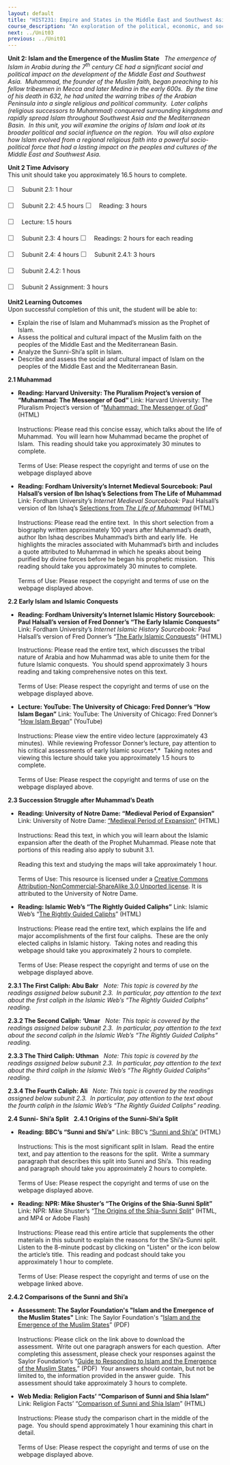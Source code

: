 ```yaml
---
layout: default
title: "HIST231: Empire and States in the Middle East and Southwest Asia"
course_description: "An exploration of the political, economic, and social history of the Middle East and Southwest Asia, from the pre-Islamic period to WWI. Focuses on the impact of Islam and European imperialism in the region."
next: ../Unit03
previous: ../Unit01
---
```

**Unit 2: Islam and the Emergence of the Muslim State** <span
id="2"></span> 
*The emergence of Islam in Arabia during the 7<sup>th</sup> century CE
had a significant social and political impact on the development of the
Middle East and Southwest Asia.  Muhammad, the founder of the Muslim
faith, began preaching to his fellow tribesmen in Mecca and later Medina
in the early 600s.  By the time of his death in 632, he had united the
warring tribes of the Arabian Peninsula into a single religious and
political community.  Later caliphs (religious successors to Muhammad)
conquered surrounding kingdoms and rapidly spread Islam throughout
Southwest Asia and the Mediterranean Basin.  In this unit, you will
examine the origins of Islam and look at its broader political and
social influence on the region.  You will also explore how Islam evolved
from a regional religious faith into a powerful socio-political force
that had a lasting impact on the peoples and cultures of the Middle East
and Southwest Asia.*

**Unit 2 Time Advisory**  
This unit should take you approximately 16.5 hours to complete.  
  
 <span
style="color: rgb(85, 85, 85); font-family: 'Myriad Pro', 'Gill Sans', 'Gill Sans MT', Calibri, sans-serif; font-size: 16px; line-height: 24px; text-align: left; -webkit-text-size-adjust: none; ">☐
   </span>Subunit 2.1: 1 hour  
  
 <span
style="color: rgb(85, 85, 85); font-family: 'Myriad Pro', 'Gill Sans', 'Gill Sans MT', Calibri, sans-serif; font-size: 16px; line-height: 24px; text-align: left; -webkit-text-size-adjust: none; ">☐
   </span>Subunit 2.2: 4.5 hours
<span
style="color: rgb(85, 85, 85); font-family: 'Myriad Pro', 'Gill Sans', 'Gill Sans MT', Calibri, sans-serif; font-size: 16px; line-height: 24px; text-align: left; -webkit-text-size-adjust: none; ">☐
   </span>Reading: 3 hours  
  
 <span
style="color: rgb(85, 85, 85); font-family: 'Myriad Pro', 'Gill Sans', 'Gill Sans MT', Calibri, sans-serif; font-size: 16px; line-height: 24px; text-align: left; -webkit-text-size-adjust: none; ">☐
   </span>Lecture: 1.5 hours

<span
style="color: rgb(85, 85, 85); font-family: 'Myriad Pro', 'Gill Sans', 'Gill Sans MT', Calibri, sans-serif; font-size: 16px; line-height: 24px; text-align: left; -webkit-text-size-adjust: none; ">☐
   </span>Subunit 2.3: 4 hours
<span
style="color: rgb(85, 85, 85); font-family: 'Myriad Pro', 'Gill Sans', 'Gill Sans MT', Calibri, sans-serif; font-size: 16px; line-height: 24px; text-align: left; -webkit-text-size-adjust: none; ">☐
   </span>Readings: 2 hours for each reading

<span
style="color: rgb(85, 85, 85); font-family: 'Myriad Pro', 'Gill Sans', 'Gill Sans MT', Calibri, sans-serif; font-size: 16px; line-height: 24px; text-align: left; -webkit-text-size-adjust: none; ">☐
   </span>Subunit 2.4: 4 hours
<span
style="color: rgb(85, 85, 85); font-family: 'Myriad Pro', 'Gill Sans', 'Gill Sans MT', Calibri, sans-serif; font-size: 16px; line-height: 24px; text-align: left; -webkit-text-size-adjust: none; ">☐
   </span>Subunit 2.4.1: 3 hours  
  
 <span
style="color: rgb(85, 85, 85); font-family: 'Myriad Pro', 'Gill Sans', 'Gill Sans MT', Calibri, sans-serif; font-size: 16px; line-height: 24px; text-align: left; -webkit-text-size-adjust: none; ">☐
   </span>Subunit 2.4.2: 1 hous

<span
style="color: rgb(85, 85, 85); font-family: 'Myriad Pro', 'Gill Sans', 'Gill Sans MT', Calibri, sans-serif; font-size: 16px; line-height: 24px; text-align: left; -webkit-text-size-adjust: none; ">☐
   </span>Subunit 2 Assignment: 3 hours

**Unit2 Learning Outcomes**  
Upon successful completion of this unit, the student will be able to:  
-   Explain the rise of Islam and Muhammad’s mission as the Prophet of
    Islam.
-   Assess the political and cultural impact of the Muslim faith on the
    peoples of the Middle East and the Mediterranean Basin.
-   Analyze the Sunni-Shi’a split in Islam.
-   Describe and assess the social and cultural impact of Islam on the
    peoples of the Middle East and the Mediterranean Basin.

**2.1 Muhammad** <span id="2.1"></span> 
-   **Reading: Harvard University: The Pluralism Project’s version of
    “Muhammad: The Messenger of God”**
    Link: Harvard University: The Pluralism Project’s version of
    “[Muhammad: The Messenger of
    God](http://pluralism.org/resources/tradition/essays/islam1.php)”
    (HTML)  
        
     Instructions: Please read this concise essay, which talks about the
    life of Muhammad.  You will learn how Muhammad became the prophet of
    Islam.  This reading should take you approximately 30 minutes to
    complete.  
        
     Terms of Use: Please respect the copyright and terms of use on the
    webpage displayed above

-   **Reading: Fordham University’s Internet Medieval Sourcebook: Paul
    Halsall’s version of Ibn Ishaq’s Selections from The Life of
    Muhammad**
    Link: Fordham University’s *Internet Medieval Sourcebook:* Paul
    Halsall’s version of Ibn Ishaq’s [Selections from *The Life of
    Muhammad*](http://www.fordham.edu/halsall/source/muhammadi-sira.asp) (HTML)  
        
     Instructions: Please read the entire text.  In this short selection
    from a biography written approximately 100 years after Muhammad’s
    death, author Ibn Ishaq describes Muhammad’s birth and early life. 
    He highlights the miracles associated with Muhammad’s birth and
    includes a quote attributed to Muhammad in which he speaks about
    being purified by divine forces before he began his prophetic
    mission.   This reading should take you approximately 30 minutes to
    complete.  
        
     Terms of Use: Please respect the copyright and terms of use on the
    webpage displayed above.

**2.2 Early Islam and Islamic Conquests** <span id="2.2"></span> 
-   **Reading: Fordham University’s Internet Islamic History Sourcebook:
    Paul Halsall’s version of Fred Donner’s “The Early Islamic
    Conquests”**
    Link: Fordham University’s *Internet Islamic History Sourcebook:*
    Paul Halsall’s version of Fred Donner’s “[The Early Islamic
    Conquests](http://www.fordham.edu/halsall/med/donner.asp)” (HTML)  
      
     Instructions: Please read the entire text, which discusses the
    tribal nature of Arabia and how Muhammad was able to unite them for
    the future Islamic conquests.  You should spend approximately 3
    hours reading and taking comprehensive notes on this text.  
        
     Terms of Use: Please respect the copyright and terms of use on the
    webpage displayed above.

-   **Lecture: YouTube: The University of Chicago: Fred Donner’s “How
    Islam Began”**
    Link: YouTube: The University of Chicago: Fred Donner’s “[How Islam
    Began](http://www.youtube.com/watch?v=5RFK5u5lkhA)” (YouTube)  
        
     Instructions: Please view the entire video lecture (approximately
    43 minutes).  While reviewing Professor Donner’s lecture, pay
    attention to his critical assessments of early Islamic sources*.*
     Taking notes and viewing this lecture should take you approximately
    1.5 hours to complete.  
        
     Terms of Use: Please respect the copyright and terms of use on the
    webpage displayed above.

**2.3 Succession Struggle after Muhammad’s Death** <span
id="2.3"></span> 
-   **Reading: University of Notre Dame: “Medieval Period of
    Expansion”**
    Link: University of Notre Dame: [“Medieval Period of
    Expansion”](http://ocw.nd.edu/arabic-and-middle-east-studies/islamic-societies-of-the-middle-east-and-north-africa-religion-history-and-culture/lectures/lecture-3) (HTML)  
        
     Instructions: Read this text, in which you will learn about the
    Islamic expansion after the death of the Prophet Muhammad. Please
    note that portions of this reading also apply to subunit 3.1.  
        
     Reading this text and studying the maps will take approximately 1
    hour.  
        
     Terms of Use: This resource is licensed under a [Creative Commons
    Attribution-NonCommercial-ShareAlike 3.0 Unported
    license](http://creativecommons.org/licenses/by-nc-sa/3.0/). It is
    attributed to the University of Notre Dame.

-   **Reading: Islamic Web’s “The Rightly Guided Caliphs”**
    Link: Islamic Web’s “[The Rightly Guided
    Caliphs](http://www.islamicweb.com/history/bio_caliphs.htm)”
    (HTML)  
        
     Instructions: Please read the entire text, which explains the life
    and major accomplishments of the first four caliphs.  These are the
    only elected caliphs in Islamic history.  Taking notes and reading
    this webpage should take you approximately 2 hours to complete.  
        
     Terms of Use: Please respect the copyright and terms of use on the
    webpage displayed above.

**2.3.1 The First Caliph: Abu Bakr** <span id="2.3.1"></span> 
*Note: This topic is covered by the readings assigned below subunit
2.3.  In particular, pay attention to the text about the first caliph in
the Islamic Web’s “The Rightly Guided Caliphs” reading.*

**2.3.2 The Second Caliph: ‘Umar** <span id="2.3.2"></span> 
*Note: This topic is covered by the readings assigned below subunit
2.3.  In particular, pay attention to the text about the second caliph
in the Islamic Web’s “The Rightly Guided Caliphs” reading.*

**2.3.3 The Third Caliph: Uthman** <span id="2.3.3"></span> 
*Note: This topic is covered by the readings assigned below subunit
2.3.  In particular, pay attention to the text about the third caliph in
the Islamic Web’s “The Rightly Guided Caliphs” reading.*

**2.3.4 The Fourth Caliph: Ali** <span id="2.3.4"></span> 
*Note: This topic is covered by the readings assigned below subunit
2.3.  In particular, pay attention to the text about the fourth caliph
in the Islamic Web’s “The Rightly Guided Caliphs” reading.*

**2.4 Sunni- Shi’a Split** <span id="2.4"></span> 
**2.4.1 Origins of the Sunni-Shi’a Split** <span id="2.4.1"></span> 
-   **Reading: BBC’s “Sunni and Shi’a”**
    Link: BBC’s [“Sunni and
    Shi’a”](http://www.bbc.co.uk/religion/religions/islam/subdivisions/sunnishia_1.shtml)
    (HTML)  
        
     Instructions: This is the most significant split in Islam.  Read
    the entire text, and pay attention to the reasons for the split.
     Write a summary paragraph that describes this split into Sunni and
    Shi’a.  This reading and paragraph should take you approximately 2
    hours to complete.  
        
     Terms of Use: Please respect the copyright and terms of use on the
    webpage displayed above.

-   **Reading: NPR: Mike Shuster’s “The Origins of the Shia-Sunni
    Split”**
    Link: NPR: Mike Shuster’s “[The Origins of the Shia-Sunni
    Split](http://www.npr.org/templates/story/story.php?storyId=7332087)”
    (HTML, and MP4 or Adobe Flash)  
        
     Instructions: Please read this entire article that supplements the
    other materials in this subunit to explain the reasons for the
    Shi’a-Sunni split.  Listen to the 8-minute podcast by clicking on
    "Listen" or the icon below the article’s title.  This reading and
    podcast should take you approximately 1 hour to complete.  
        
     Terms of Use: Please respect the copyright and terms of use on the
    webpage linked above.

**2.4.2 Comparisons of the Sunni and Shi’a** <span id="2.4.2"></span> 
-   **Assessment: The Saylor Foundation's "Islam and the Emergence of
    the Muslim States"**
    Link: The Saylor Foundation's “[Islam and the Emergence of the
    Muslim
    States](http://www.saylor.org/site/wp-content/uploads/2012/04/HIST231-Unit-2-Islam-and-the-Emergence-of-the-Muslim-States-FINAL.pdf)”
    (PDF)  
        
     Instructions: Please click on the link above to download the
    assessment.  Write out one paragraph answers for each question. 
    After completing this assessment, please check your responses
    against the Saylor Foundation’s “[Guide to Responding to Islam and
    the Emergence of the Muslim
    States.](http://www.saylor.org/site/wp-content/uploads/2012/04/HIST231-Unit-2-Guide-to-Responding-to-Islam-and-the-Emergence-of-the-Muslim-States-FINAL.pdf)”
    (PDF)  Your answers should contain, but not be limited to, the
    information provided in the answer guide.  This assessment should
    take approximately 3 hours to complete.

-   **Web Media: Religion Facts’ “Comparison of Sunni and Shia Islam”**
    Link: Religion Facts’ “[Comparison of Sunni and Shia
    Islam](http://www.religionfacts.com/islam/comparison_charts/islamic_sects.htm)”
    (HTML)  
        
     Instructions: Please study the comparison chart in the middle of
    the page.  You should spend approximately 1 hour examining this
    chart in detail.  
        
     Terms of Use: Please respect the copyright and terms of use on the
    webpage displayed above.


